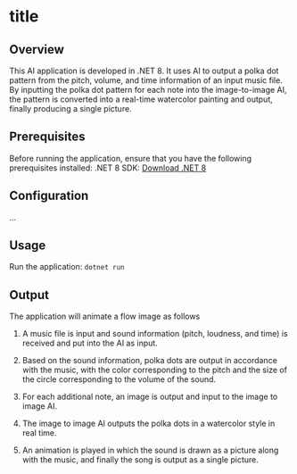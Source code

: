 # title

## Overview
This AI application is developed in .NET 8. It uses AI to output a polka dot pattern from the pitch, volume, and time information of an input music file. By inputting the polka dot pattern for each note into the image-to-image AI, the pattern is converted into a real-time watercolor painting and output, finally producing a single picture.

## Prerequisites
Before running the application, ensure that you have the following prerequisites installed:
.NET 8 SDK:
[Download .NET 8](https://dotnet.microsoft.com/download/dotnet/8.0)

## Configuration
...

## Usage
Run the application:
``````dotnet run``````

## Output
The application will animate a flow image as follows

1. A music file is input and sound information (pitch, loudness, and time) is received and put into the AI as input.

2. Based on the sound information, polka dots are output in accordance with the music, with the color corresponding to the pitch and the size of the circle corresponding to the volume of the sound.

3. For each additional note, an image is output and input to the image to image AI.

4. The image to image AI outputs the polka dots in a watercolor style in real time.

5. An animation is played in which the sound is drawn as a picture along with the music, and finally the song is output as a single picture.
